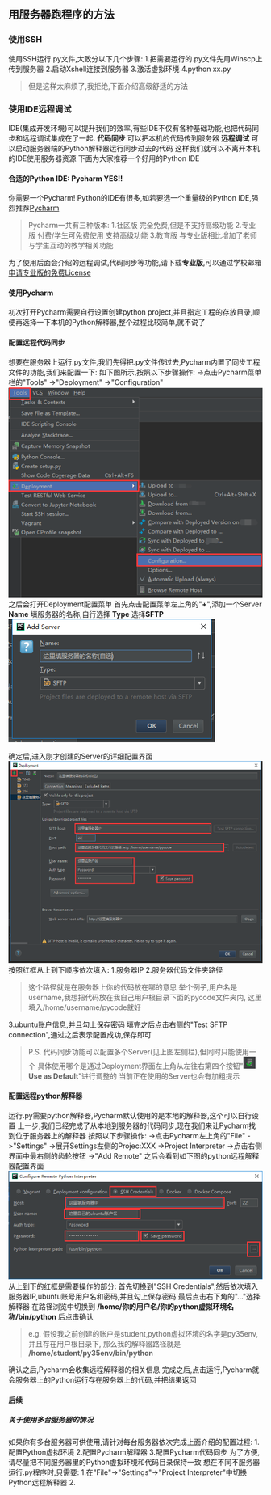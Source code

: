## 用服务器跑程序的方法


### 使用SSH
使用SSH运行.py文件,大致分以下几个步骤:
1.把需要运行的.py文件先用Winscp上传到服务器
2.启动Xshell连接到服务器
3.激活虚拟环境
4.python xx.py

>但是这样太麻烦了,我拒绝,下面介绍高级舒适的方法


### 使用IDE远程调试
IDE(集成开发环境)可以提升我们的效率,有些IDE不仅有各种基础功能,也把代码同步和远程调试集成在了一起.
**代码同步** 可以把本机的代码传到服务器
**远程调试** 可以启动服务器端的Python解释器运行同步过去的代码
这样我们就可以不离开本机的IDE使用服务器资源
下面为大家推荐一个好用的Python IDE


#### 合适的Python IDE: Pycharm YES!!
你需要一个Pycharm!
Python的IDE有很多,如若要选一个重量级的Python IDE,强烈推荐[Pycharm](http://www.jetbrains.com/pycharm/download/#section=windows)

>Pycharm一共有三种版本:
1.社区版 完全免费,但是不支持高级功能
2.专业版 付费/学生可免费使用 支持高级功能
3.教育版 与专业版相比增加了老师与学生互动的教学相关功能

为了使用后面会介绍的远程调试,代码同步等功能,请下载**专业版**,可以通过学校邮箱[申请专业版的免费License ](http://www.jetbrains.com/student/)



#### 使用Pycharm

初次打开Pycharm需要自行设置创建python project,并且指定工程的存放目录,顺便再选择一下本机的Python解释器,整个过程比较简单,就不说了



#### 配置远程代码同步
想要在服务器上运行.py文件,我们先得把.py文件传过去,Pycharm内置了同步工程文件的功能,我们来配置一下:
如下图所示,按照以下步骤操作:
->点击Pycharm菜单栏的"Tools"
->"Deployment"
->"Configuration"
![sftp-settings](../../img/page1/sftp-settings.png)
之后会打开Deployment配置菜单
首先点击配置菜单左上角的"**+**",添加一个Server
**Name** 填服务器的名称,自行选择
**Type** 选择**SFTP**
![sftp-addServer](../../img/page1/sftp-addServer.png)

确定后,进入刚才创建的Server的详细配置界面
![sftp-addInfo](../../img/page1/sftp-addInfo.png)
按照红框从上到下顺序依次填入:
1.服务器IP
2.服务器代码文件夹路径
> 这个路径就是在服务器上你的代码放在哪的意思
举个例子,用户名是username,我想把代码放在我自己用户根目录下面的pycode文件夹内,
这里填入/home/username/pycode就好

3.ubuntu账户信息,并且勾上保存密码
填完之后点击右侧的"Test SFTP connection",通过之后表示配置成功,保存即可

>P.S.
代码同步功能可以配置多个Server(见上图左侧栏),但同时只能使用一个
具体使用哪个是通过Deployment界面左上角从左往右第四个按钮"![sftp-useasdefault](../../img/page1/sftp-useasdefault.png)**Use as Default**"进行调整的
当前正在使用的Server也会有加粗提示


#### 配置远程python解释器
运行.py需要python解释器,Pycharm默认使用的是本地的解释器,这个可以自行设置
上一步,我们已经完成了从本地到服务器的代码同步,现在我们来让Pycharm找到位于服务器上的解释器
按照以下步骤操作:
->点击Pycharm左上角的"File"
->"Settings"
->展开Settings左侧的Projec:XXX
->Project Interpreter
->点击右侧界面中最右侧的齿轮按钮
->"Add Remote"
之后会看到如下图的python远程解释器配置界面
![pycharm-interpreter-Settings](../../img/page1/pycharm-interpreter.png)
从上到下的红框是需要操作的部分:
首先切换到"SSH Credentials",然后依次填入服务器IP,ubuntu账号用户名和密码,并且勾上保存密码
最后点击右下角的"..."选择解释器
在路径浏览中切换到 **/home/你的用户名/你的python虚拟环境名称/bin/python** 后点击确认
>e.g.
假设我之前创建的账户是student,python虚拟环境的名字是py35env,并且存在用户根目录下,
那么我的解释器路径就是 **/home/student/py35env/bin/python**

确认之后,Pycharm会收集远程解释器的相关信息
完成之后,点击运行,Pycharm就会服务器上的Python运行存在服务器上的代码,并把结果返回

#### 后续

##### 关于使用多台服务器的情况
如果你有多台服务器可供使用,请针对每台服务器依次完成上面介绍的配置过程:
1.配置Python虚拟环境
2.配置Pycharm解释器
3.配置Pycharm代码同步
为了方便,请尽量把不同服务器里的Python虚拟环境和代码目录保持一致
想在不同不服务器运行.py程序时,只需要:
1.在"File"->"Settings"->"Project Interpreter"中切换Python远程解释器
2.
